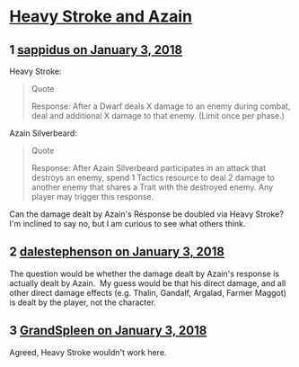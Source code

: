 # [Heavy Stroke and Azain](https://community.fantasyflightgames.com/topic/266715-heavy-stroke-and-azain/)

## 1 [sappidus on January 3, 2018](https://community.fantasyflightgames.com/topic/266715-heavy-stroke-and-azain/?do=findComment&comment=3152792)

Heavy Stroke:

> Quote
> 
> Response: After a Dwarf deals X damage to an enemy during combat, deal and additional X damage to that enemy. (Limit once per phase.) 

Azain Silverbeard:

> Quote
> 
> Response: After Azain Silverbeard participates in an attack that destroys an enemy, spend 1 Tactics resource to deal 2 damage to another enemy that shares a Trait with the destroyed enemy. Any player may trigger this response.

Can the damage dealt by Azain's Response be doubled via Heavy Stroke? I'm inclined to say no, but I am curious to see what others think.

## 2 [dalestephenson on January 3, 2018](https://community.fantasyflightgames.com/topic/266715-heavy-stroke-and-azain/?do=findComment&comment=3152825)

The question would be whether the damage dealt by Azain's response is actually dealt by Azain.  My guess would be that his direct damage, and all other direct damage effects (e.g. Thalin, Gandalf, Argalad, Farmer Maggot) is dealt by the player, not the character.

## 3 [GrandSpleen on January 3, 2018](https://community.fantasyflightgames.com/topic/266715-heavy-stroke-and-azain/?do=findComment&comment=3153033)

Agreed, Heavy Stroke wouldn't work here.  

